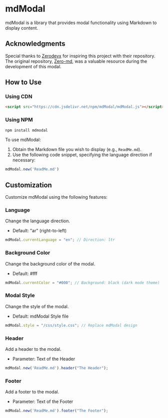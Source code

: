 # mdModal

mdModal is a library that provides modal functionality using Markdown to display content.

## Acknowledgments

Special thanks to [Zerodevx](https://github.com/zerodevx) for inspiring this project with their repository. The original repository, [Zero-md](https://github.com/zerodevx/zero-md), was a valuable resource during the development of this modal.

## How to Use

### Using CDN

```html
<script src="https://cdn.jsdelivr.net/npm/mdModal/mdModal.js"></script>
```

### Using NPM

```bash
npm install mdmodal
```

To use mdModal:

1. Obtain the Markdown file you wish to display (e.g., `ReadMe.md`).
2. Use the following code snippet, specifying the language direction if necessary:

```javascript
mdModal.new('ReadMe.md')
```

## Customization

Customize mdModal using the following features:

### Language

Change the language direction.

- Default: "ar" (right-to-left)

```javascript
mdModal.currentLanguage = "en"; // Direction: ltr
```

### Background Color

Change the background color of the modal.

- Default: #fff

```javascript
mdModal.currentColor = "#000"; // Background: black (dark mode theme)
```

### Modal Style

Change the style of the modal.

- Default: mdModal Style file

```javascript
mdModal.style = "/css/style.css"; // Replace mdModal design
```

### Header

Add a header to the modal.

- Parameter: Text of the Header

```javascript
mdModal.new('ReadMe.md').header("The Header");
```

### Footer

Add a footer to the modal.

- Parameter: Text of the Footer

```javascript
mdModal.new('ReadMe.md').footer("The Footer");
```
